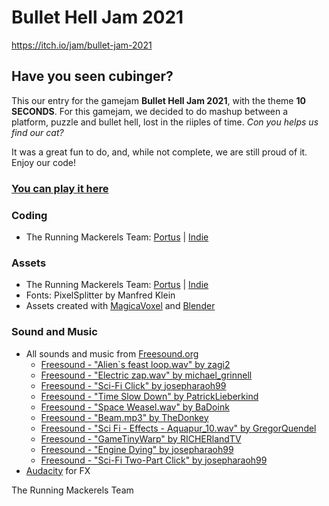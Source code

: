 # Bullet Hell Jam 2021
https://itch.io/jam/bullet-jam-2021

## Have you seen cubinger?

This our entry for the gamejam **Bullet Hell Jam 2021**, with the theme **10 SECONDS**.
For this gamejam, we decided to do mashup between a platform, puzzle and bullet hell, lost in the riiples of time. *Con you helps us find our cat?*

It was a great fun to do, and, while not complete, we are still proud of it. Enjoy our code!

### [You can play it here](https://runningmackerels.github.io/have-you-seen-cubinger/)

### Coding
* The Running Mackerels Team: [Portus](https://github.com/PortusAlacer) | [Indie](https://github.com/indie-hub)

### Assets 
* The Running Mackerels Team: [Portus](https://github.com/PortusAlacer) | [Indie](https://github.com/indie-hub)
* Fonts: PixelSplitter by Manfred Klein
* Assets created with [MagicaVoxel](https://ephtracy.github.io/) and [Blender](https://www.blender.org/)

### Sound and Music
* All sounds and music from [Freesound.org](https://freesound.org/)
  * [Freesound - "Alien`s feast loop.wav" by zagi2](https://freesound.org/people/zagi2/sounds/264778/)
  * [Freesound - "Electric zap.wav" by michael_grinnell](https://freesound.org/people/michael_grinnell/sounds/512471/)
  * [Freesound - "Sci-Fi Click" by josepharaoh99](https://freesound.org/people/josepharaoh99/sounds/383212/)
  * [Freesound - "Time Slow Down" by PatrickLieberkind](https://freesound.org/people/PatrickLieberkind/sounds/392408/)
  * [Freesound - "Space Weasel.wav" by BaDoink](https://freesound.org/people/BaDoink/sounds/559790/)
  * [Freesound - "Beam.mp3" by TheDonkey](https://freesound.org/people/TheDonkey/sounds/322878/)
  * [Freesound - "Sci Fi - Effects - Aquapur_10.wav" by GregorQuendel](https://freesound.org/people/GregorQuendel/sounds/482105/)
  * [Freesound - "GameTinyWarp" by RICHERlandTV](https://freesound.org/people/RICHERlandTV/sounds/234802/)
  * [Freesound - "Engine Dying" by josepharaoh99](https://freesound.org/people/josepharaoh99/sounds/368512/)
  * [Freesound - "Sci-Fi Two-Part Click" by josepharaoh99](https://freesound.org/people/josepharaoh99/sounds/382574/)
* [Audacity](https://www.audacityteam.org/) for FX 
  
 The Running Mackerels Team
